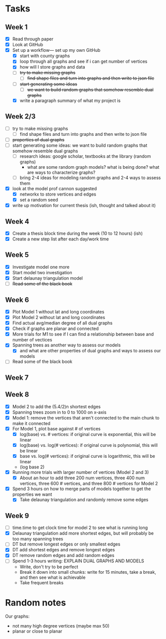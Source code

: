 # Tasks

## Week 1
- [x] Read through paper
- [x] Look at GitHub
- [x] Set up a workflow— set up my own GitHub
    - [x] start with county graphs
    - [x] loop through all graphs and see if i can get number of vertices
    - [x] how will I store graphs and data
    - [ ] ~~try to make missing graphs~~
        - [ ] ~~find shape files and turn into graphs and then write to json file~~
    - [ ] ~~start generating some ideas~~
        - [ ] ~~we want to build random graphs that somehow resemble dual graphs~~
    - [x] write a paragraph summary of what my project is

## Week 2/3
- [ ] try to make missing graphs
    - [ ] find shape files and turn into graphs and then write to json file
- [ ] ~~properties of dual graphs~~
- [ ] start generating some ideas: we want to build random graphs that somehow resemble dual graphs
    - [ ] research ideas: google scholar, textbooks at the library (random graphs)
        - what are some random graph models? what is being done? what are ways to characterize graphs?
    - [ ] bring 2-4 ideas for modeling random graphs and 2-4 ways to assess them
- [x] look at the model prof cannon suggested
    - [x] networkx to store vertices and edges
    - [x] set a random seed
- [x] write up motivation for current thesis (ish, thought and talked about it)

## Week 4
- [x] Create a thesis block time during the week (10 to 12 hours) (ish)
- [x] Create a new step list after each day/work time

## Week 5
- [x] Investigate model one more
- [x] Start model two investigation
- [x] Start delaunay triangulation model
- [ ] ~~Read some of the black book~~

## Week 6
- [x] Plot Model 1 without lat and long coordinates
- [x] Plot Model 2 without lat and long coordinates
- [x] Find actual avg/median degree of all dual graphs
- [x] Check if graphs are planar and connected
- [x] More trials for M1 to see if I can find a relationship between base and number of vectices
- [x] Spanning trees as another way to assess our models
    - [x] and what are other properties of dual graphs and ways to assess our models
- [ ] Read some of the black book

## Week 7

## Week 8
- [x] Model 2 to add the (5.4/2)n shortest edges
- [x] Spanning trees zoom in to 0 to 1000 on x-axis
- [x] Model 1: remove the vertices that aren't connected to the main chunk to make it connected
- [x] For Model 1, plot base against # of vertices
    - [x] log(base) vs. # vertices: if original curve is exponential, this will be linear
    - [x] log(base) vs. log(# vertices): if original curve is polynomial, this will be linear
    - [x] base vs. log(# vertices): if original curve is logarithmic, this will be linear
    - (log base 2)
- [x] Running more trials with larger number of vertices (Model 2 and 3)
    - [x] About an hour to add three 200 num vertices, three 400 num vertices, three 600 # vertices, and three 800 # vertices for Model 2
- [x] Spend 3 hours on how to merge parts of models together to get the properties we want
    - [x] Take delaunay triangulation and randomly remove some edges

## Week 9
- [ ] time.time to get clock time for model 2 to see what is running long
- [x] Delaunay triangulation add more shortest edges, but will probably be too many spanning trees
- [ ] DT but remove longest edges or only smallest edges
- [x] DT add shortest edges and remove longest edges
- [x] DT remove random edges and add random edges
- [ ] Spend 1-3 hours writing: EXPLAIN DUAL GRAPHS AND MODELS
    - Write, don't try to be perfect
    - Break it down into small chunks: write for 15 minutes, take a break, and then see what is achievable
    - Take frequent breaks

# Random notes
Our graphs:
- not many high degree vertices (maybe max 50)
- planar or close to planar




